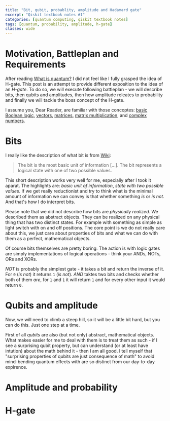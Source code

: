 ```yaml
---
title: "Bit, qubit, probablity, amplitude and Hadamard gate"
excerpt: "Qiskit textbook notes #1"
categories: [quantum computing, qiskit textbook notes]
tags: [quantum, probability, amplitude, h-gate]
classes: wide
---
```


# Motivation, Battleplan and Requirements

After reading [What is quantum?](https://learn.qiskit.org/course/introduction/what-is-quantum#what-4-0) I did not feel like I fully grasped the idea of H-gate. This post is an attempt to provide different exposition to the idea of an _H-gate_. To do so, we will execute following battleplan - we will describe bits, then qubits and amplitudes, then how amplitude releates to probability and finally we will tackle the boss concept of the H-gate. 

I assume you, Dear Reader, are familiar with those concoptes: [basic Boolean logic](https://en.wikipedia.org/wiki/Boolean_algebra#Basic_operations), [vectors](https://en.wikipedia.org/wiki/Vector_(mathematics_and_physics)), [matrices](https://en.wikipedia.org/wiki/Matrix_(mathematics)), [matrix multiplication](https://en.wikipedia.org/wiki/Matrix_multiplication), and [complex numbers](https://en.wikipedia.org/wiki/Complex_number).

# Bits

I really like the description of what bit is from [Wiki](https://en.wikipedia.org/wiki/Bit):
> The bit is the most basic unit of information [...]. The bit represents a logical state with one of two possible values.

This short description works very well for me, especially after I took it aparat. The highlights are: _basic unit of information_, _state with two possible values_. If we get really reductionist and try to think what is the minimal amount of information we can convey is that whether something _is_ or _is not_. And that's how I do interpret bits.

Please note that we did not describe how bits are _physically realized_. We described them as abstract objects. They can be realized on any physical thing that has two distinct states. For example with something as simple as light switch with on and off positions. The core point is we do not really care about this, we just care about properties of bits and what we can do with them as a perfect, mathematical objects.

Of course bits themselves are pretty boring. The action is with logic gates are simply implementations of logical operations - think your ANDs, NOTs, ORs and XORs.

_NOT_ is probably the simplest gate - it takes a bit and return the inverse of it. For `0` (_is not_) it returns `1` (_is not_). _AND_ taktes two bits and checks whether both of them _are_, for `1` and `1` it will return `1` and for every other input it would return `0`. 

# Qubits and amplitude

Now, we will need to climb a steep hill, so it will be a little bit hard, but you can do this. Just one step at a time.

First of all _qubits_ are also (but not only) abstract, mathematical objects. What makes easier for me to deal with them is to treat them as such - if I see a surprising qubit property, but can understand (or at least have intution) about the math behind it - then I am all good.  I tell myself that "surprising properties of qubits are just consequence of math" to avoid mind-bending quantum effects with are so distinct from our day-to-day expirence. 


# Amplitude and probability

# H-gate



